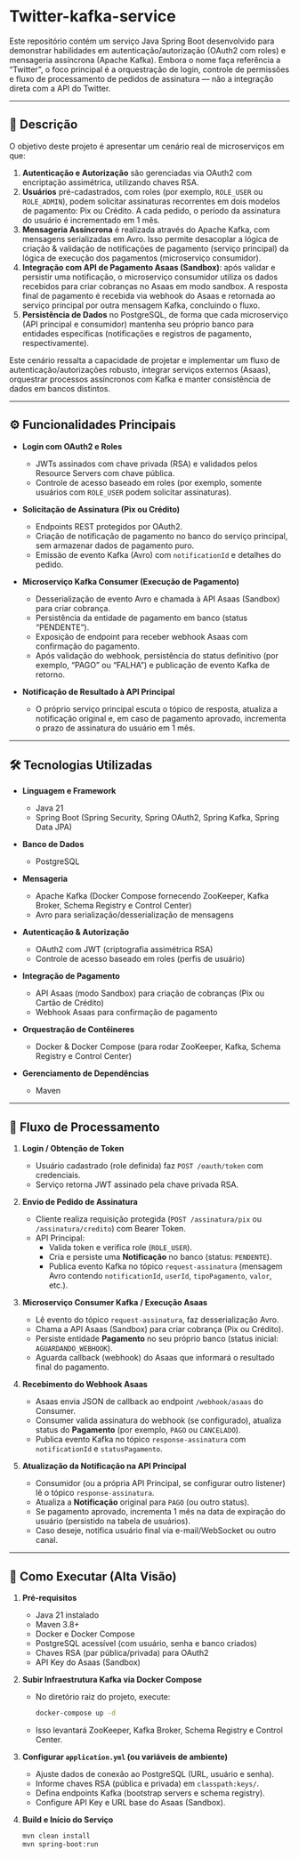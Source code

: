 # Twitter-kafka-service


Este repositório contém um serviço Java Spring Boot desenvolvido para demonstrar habilidades em autenticação/autorização (OAuth2 com roles) e mensageria assíncrona (Apache Kafka). Embora o nome faça referência a “Twitter”, o foco principal é a orquestração de login, controle de permissões e fluxo de processamento de pedidos de assinatura — não a integração direta com a API do Twitter.

---

## 📖 Descrição

O objetivo deste projeto é apresentar um cenário real de microserviços em que:

1. **Autenticação e Autorização** são gerenciadas via OAuth2 com encriptação assimétrica, utilizando chaves RSA.  
2. **Usuários** pré-cadastrados, com roles (por exemplo, `ROLE_USER` ou `ROLE_ADMIN`), podem solicitar assinaturas recorrentes em dois modelos de pagamento: Pix ou Crédito. A cada pedido, o período da assinatura do usuário é incrementado em 1 mês.  
3. **Mensageria Assíncrona** é realizada através do Apache Kafka, com mensagens serializadas em Avro. Isso permite desacoplar a lógica de criação & validação de notificações de pagamento (serviço principal) da lógica de execução dos pagamentos (microserviço consumidor).  
4. **Integração com API de Pagamento Asaas (Sandbox)**: após validar e persistir uma notificação, o microserviço consumidor utiliza os dados recebidos para criar cobranças no Asaas em modo sandbox. A resposta final de pagamento é recebida via webhook do Asaas e retornada ao serviço principal por outra mensagem Kafka, concluindo o fluxo.  
5. **Persistência de Dados** no PostgreSQL, de forma que cada microserviço (API principal e consumidor) mantenha seu próprio banco para entidades específicas (notificações e registros de pagamento, respectivamente).

Este cenário ressalta a capacidade de projetar e implementar um fluxo de autenticação/autorizações robusto, integrar serviços externos (Asaas), orquestrar processos assíncronos com Kafka e manter consistência de dados em bancos distintos.

---

## ⚙️ Funcionalidades Principais

- **Login com OAuth2 e Roles**  
  - JWTs assinados com chave privada (RSA) e validados pelos Resource Servers com chave pública.  
  - Controle de acesso baseado em roles (por exemplo, somente usuários com `ROLE_USER` podem solicitar assinaturas).  

- **Solicitação de Assinatura (Pix ou Crédito)**  
  - Endpoints REST protegidos por OAuth2.  
  - Criação de notificação de pagamento no banco do serviço principal, sem armazenar dados de pagamento puro.  
  - Emissão de evento Kafka (Avro) com `notificationId` e detalhes do pedido.

- **Microserviço Kafka Consumer (Execução de Pagamento)**  
  - Desserialização de evento Avro e chamada à API Asaas (Sandbox) para criar cobrança.  
  - Persistência da entidade de pagamento em banco (status “PENDENTE”).  
  - Exposição de endpoint para receber webhook Asaas com confirmação do pagamento.  
  - Após validação do webhook, persistência do status definitivo (por exemplo, “PAGO” ou “FALHA”) e publicação de evento Kafka de retorno.

- **Notificação de Resultado à API Principal**  
  - O próprio serviço principal escuta o tópico de resposta, atualiza a notificação original e, em caso de pagamento aprovado, incrementa o prazo de assinatura do usuário em 1 mês.

---

## 🛠️ Tecnologias Utilizadas

- **Linguagem e Framework**  
  - Java 21  
  - Spring Boot (Spring Security, Spring OAuth2, Spring Kafka, Spring Data JPA)  

- **Banco de Dados**  
  - PostgreSQL  

- **Mensageria**  
  - Apache Kafka (Docker Compose fornecendo ZooKeeper, Kafka Broker, Schema Registry e Control Center)  
  - Avro para serialização/​desserialização de mensagens  

- **Autenticação & Autorização**  
  - OAuth2 com JWT (criptografia assimétrica RSA)  
  - Controle de acesso baseado em roles (perfis de usuário)  

- **Integração de Pagamento**  
  - API Asaas (modo Sandbox) para criação de cobranças (Pix ou Cartão de Crédito)  
  - Webhook Asaas para confirmação de pagamento  

- **Orquestração de Contêineres**  
  - Docker & Docker Compose (para rodar ZooKeeper, Kafka, Schema Registry e Control Center)  

- **Gerenciamento de Dependências**  
  - Maven  

---

## 🔄 Fluxo de Processamento

1. **Login / Obtenção de Token**  
   - Usuário cadastrado (role definida) faz `POST /oauth/token` com credenciais.  
   - Serviço retorna JWT assinado pela chave privada RSA.

2. **Envio de Pedido de Assinatura**  
   - Cliente realiza requisição protegida (`POST /assinatura/pix` ou `/assinatura/credito`) com Bearer Token.  
   - API Principal:
     - Valida token e verifica role (`ROLE_USER`).  
     - Cria e persiste uma **Notificação** no banco (status: `PENDENTE`).  
     - Publica evento Kafka no tópico `request-assinatura` (mensagem Avro contendo `notificationId`, `userId`, `tipoPagamento`, `valor`, etc.).

3. **Microserviço Consumer Kafka / Execução Asaas**  
   - Lê evento do tópico `request-assinatura`, faz desserialização Avro.  
   - Chama a API Asaas (Sandbox) para criar cobrança (Pix ou Crédito).  
   - Persiste entidade **Pagamento** no seu próprio banco (status inicial: `AGUARDANDO_WEBHOOK`).  
   - Aguarda callback (webhook) do Asaas que informará o resultado final do pagamento.  

4. **Recebimento do Webhook Asaas**  
   - Asaas envia JSON de callback ao endpoint `/webhook/asaas` do Consumer.  
   - Consumer valida assinatura do webhook (se configurado), atualiza status do **Pagamento** (por exemplo, `PAGO` ou `CANCELADO`).  
   - Publica evento Kafka no tópico `response-assinatura` com `notificationId` e `statusPagamento`.

5. **Atualização da Notificação na API Principal**  
   - Consumidor (ou a própria API Principal, se configurar outro listener) lê o tópico `response-assinatura`.  
   - Atualiza a **Notificação** original para `PAGO` (ou outro status).  
   - Se pagamento aprovado, incrementa 1 mês na data de expiração do usuário (persistido na tabela de usuários).  
   - Caso deseje, notifica usuário final via e-mail/WebSocket ou outro canal.

---

## 🚀 Como Executar (Alta Visão)

1. **Pré-requisitos**  
   - Java 21 instalado  
   - Maven 3.8+  
   - Docker e Docker Compose  
   - PostgreSQL acessível (com usuário, senha e banco criados)  
   - Chaves RSA (par pública/privada) para OAuth2  
   - API Key do Asaas (Sandbox)  

2. **Subir Infraestrutura Kafka via Docker Compose**  
   - No diretório raiz do projeto, execute:
     ```bash
     docker-compose up -d
     ```
   - Isso levantará ZooKeeper, Kafka Broker, Schema Registry e Control Center.

3. **Configurar `application.yml` (ou variáveis de ambiente)**  
   - Ajuste dados de conexão ao PostgreSQL (URL, usuário e senha).  
   - Informe chaves RSA (pública e privada) em `classpath:keys/`.  
   - Defina endpoints Kafka (bootstrap servers e schema registry).  
   - Configure API Key e URL base do Asaas (Sandbox).  

4. **Build e Início do Serviço**  
   ```bash
   mvn clean install
   mvn spring-boot:run
